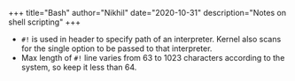 +++
title="Bash"
author="Nikhil"
date="2020-10-31"
description="Notes on shell scripting"
+++

- `#!` is used in header to specify path of an interpreter. Kernel also scans for the single option to be passed to that interpreter.
- Max length of `#!` line varies from 63 to 1023 characters according to the system, so keep it less than 64.

